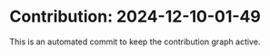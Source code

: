 # Contribution: 2024-12-10-01-49
This is an automated commit to keep the contribution graph active.
